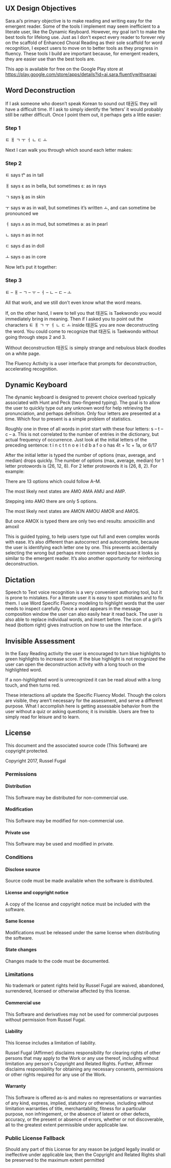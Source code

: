 ## UX Design Objectives

Sara.ai’s primary objective is to make reading and writing easy for the emergent reader. Some of the tools I implement may seem inefficient to a literate user, like the Dynamic Keyboard. However, my goal isn’t to make the best tools for lifelong use. Just as I don’t expect every reader to forever rely on the scaffold of Enhanced Choral Reading as their sole scaffold for word recognition, I expect users to move on to better tools as they progress in fluency. These tools I build are important because, for emergent readers, they are easier use than the best tools are.

This app is available for free on the Google Play store at https://play.google.com/store/apps/details?id=ai.sara.fluentlywithsaraai

## Word Deconstruction

If I ask someone who doesn’t speak Korean to sound out 태권도 they will have a difficult time. If I ask to simply identify the ‘letters’ it would probably still be rather difficult. Once I point them out, it perhaps gets a little easier:

### Step 1

ㅌ ㅐ ㄱ ㅜ ㅓ ㄴ ㄷ ㅗ

Next I can walk you through which sound each letter makes:

### Step 2

ㅌ says tʰ as in tall

ㅐ says ɛ as in bella, but sometimes ɛː as in rays

ㄱ says k͈ as in skin

ㅜ says w as in wall, but sometimes it’s written ㅗ, and can sometime be pronounced we

ㅓ says ʌ as in mud, but sometimes əː as in pearl

ㄴ says n as in not

ㄷ says d as in doll

ㅗ says o as in core

Now let’s put it together:

### Step 3

ㅌ – ㅐ – ㄱ – ㅜ – ㅓ – ㄴ – ㄷ – ㅗ

All that work, and we still don’t even know what the word means.

If, on the other hand, I were to tell you that 태권도 is Taekwondo you would immediately bring in meaning. Then if I asked you to point out the characters ㅌ ㅐ ㄱ ㅜ ㅓ ㄴ ㄷ ㅗ inside 태권도 you are now deconstructing the word. You could come to recognize that 태권도 is Taekwondo without going through steps 2 and 3. 

Without deconstruction 태권도 is simply strange and nebulous black doodles on a white page.

The Fluency Activity is a user interface that prompts for deconstruction, accelerating recognition.

## Dynamic Keyboard

The dynamic keyboard is designed to prevent choice overload typically associated with Hunt and Peck (two-fingered typing). The goal is to allow the user to quickly type out any unknown word for help retrieving the pronunciation, and perhaps definition. Only four letters are presented at a time. Which four to present is a simple problem of statistics.

Roughly one in three of all words in print start with these four letters: s – t – c – a. This is not correlated to the number of entries in the dictionary, but actual frequency of occurrence. Just look at the initial letters of the preceding sentence: t i n c t t n o e i t d b a f o o has 4t + 1c + 1a, or 6/17

After the initial letter is typed the number of options (max, average, and median) drops quickly. The number of options (max, average, median) for 1 letter protowords is (26, 12, 8). For 2 letter protowords it is (26, 8, 2). For example:

There are 13 options which could follow A–M. 

The most likely next states are AMO AMA AMU and AMP. 

Stepping into AMO there are only 5 options. 

The most likely next states are AMON AMOU AMOR and AMOS.

But once AMOX is typed there are only two end results: amoxicillin and amoxil

This is guided typing, to help users type out full and even complex words with ease. It’s also different than autocorrect and autocomplete, because the user is identifying each letter one by one. This prevents accidentally selecting the wrong but perhaps more common word because it looks so similar to the emergent reader. It’s also another opportunity for reinforcing deconstruction.

## Dictation

Speech to Text voice recognition is a very convenient authoring tool, but it is prone to mistakes. For a literate user it is easy to spot mistakes and to fix them. I use Word Specific Fluency modeling to highlight words that the user needs to inspect carefully. Once a word appears in the message composition window the user can also easily hear it read back. The user is also able to replace individual words, and insert before. The icon of a girl’s head (bottom right) gives instruction on how to use the interface.

## Invisible Assessment

In the Easy Reading activity the user is encouraged to turn blue highlights to green highlights to increase score. If the blue highlight is not recognized the user can open the deconstruction activity with a long touch on the highlighted word.

If a non-highlighted word is unrecognized it can be read aloud with a long touch, and then turns red.

These interactions all update the Specific Fluency Model. Though the colors are visible, they aren’t necessary for the assessment, and serve a different purpose. What I accomplish here is getting assessable behavior from the user without a quiz or asking questions; it is invisible. Users are free to simply read for leisure and to learn.

## License

This document and the associated source code (This Software) are copyright protected.

Copyright 2017, Russel Fugal

### Permissions
#### Distribution
 This Software may be distributed for non-commercial use.
#### Modification
 This Software may be modified for non-commercial use.
#### Private use
 This Software may be used and modified in private.
### Conditions
#### Disclose source
 Source code must be made available when the software is distributed.
#### License and copyright notice
 A copy of the license and copyright notice must be included with the software.
#### Same license
 Modifications must be released under the same license when distributing the software.
#### State changes
 Changes made to the code must be documented.
### Limitations
No trademark or patent rights held by Russel Fugal are waived, abandoned, surrendered, licensed or otherwise affected by this license.
#### Commercial use
 This Software and derivatives may not be used for commercial purposes without permission from Russel Fugal.
#### Liability
 This license includes a limitation of liability.

 Russel Fugal (Affirmer) disclaims responsibility for clearing rights of other persons
 that may apply to the Work or any use thereof, including without limitation
 any person's Copyright and Related Rights. Further, Affirmer
 disclaims responsibility for obtaining any necessary consents, permissions
 or other rights required for any use of the Work.
 
#### Warranty

 This Software is offered as-is and makes no representations or warranties
 of any kind, express, implied, statutory or otherwise,
 including without limitation warranties of title, merchantability, fitness
 for a particular purpose, non infringement, or the absence of latent or
 other defects, accuracy, or the present or absence of errors, whether or not
 discoverable, all to the greatest extent permissible under applicable law.
 
### Public License Fallback

Should any part of this License for any reason be judged legally invalid or ineffective under applicable law, then the Copyright and Related Rights shall be preserved to the maximum extent permitted
